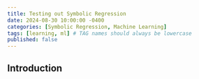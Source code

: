 ```yaml
---
title: Testing out Symbolic Regression
date: 2024-08-30 10:00:00 -0400
categories: [Symbolic Regression, Machine Learning]
tags: [learning, ml] # TAG names should always be lowercase
published: false
---
```


## Introduction

